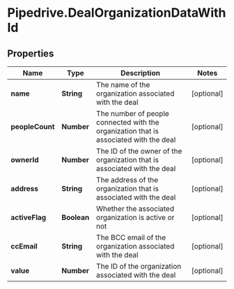 # Pipedrive.DealOrganizationDataWithId

## Properties

Name | Type | Description | Notes
------------ | ------------- | ------------- | -------------
**name** | **String** | The name of the organization associated with the deal | [optional] 
**peopleCount** | **Number** | The number of people connected with the organization that is associated with the deal | [optional] 
**ownerId** | **Number** | The ID of the owner of the organization that is associated with the deal | [optional] 
**address** | **String** | The address of the organization that is associated with the deal | [optional] 
**activeFlag** | **Boolean** | Whether the associated organization is active or not | [optional] 
**ccEmail** | **String** | The BCC email of the organization associated with the deal | [optional] 
**value** | **Number** | The ID of the organization associated with the deal | [optional] 


